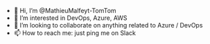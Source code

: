 - 👋 Hi, I’m @MathieuMalfeyt-TomTom
- 👀 I’m interested in DevOps, Azure, AWS
- 💞️ I’m looking to collaborate on anything related to Azure / DevOps
- 📫 How to reach me: just ping me on Slack

<!---
MathieuMalfeyt-TomTom/MathieuMalfeyt-TomTom is a ✨ special ✨ repository because its `README.md` (this file) appears on your GitHub profile.
You can click the Preview link to take a look at your changes.
--->
